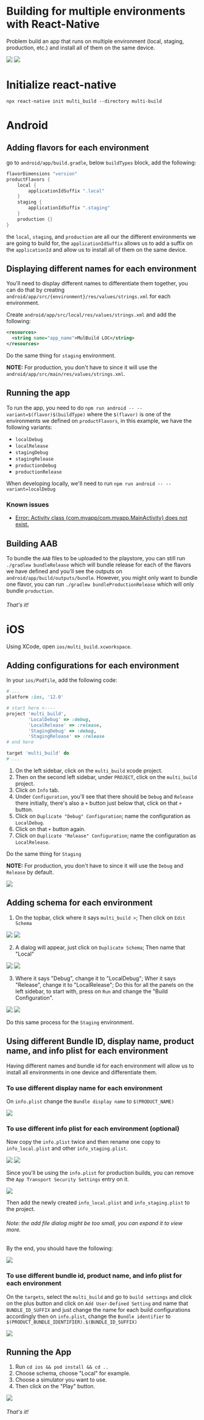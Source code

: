 # Building for multiple environments with React-Native

Problem build an app that runs on multiple environment (local, staging, production, etc.) and install all of them on the same device.

<img src="https://github.com/aprilmintacpineda/react-native-multiple-build-environments-example/blob/master/resources/images/Android.png">

<img src="https://github.com/aprilmintacpineda/react-native-multiple-build-environments-example/blob/master/resources/images/ios.png">

# Initialize react-native

```
npx react-native init multi_build --directory multi-build
```

# Android

## Adding flavors for each environment

go to `android/app/build.gradle`, below `buildTypes` block, add the following:

```groovy
flavorDimensions "version"
productFlavors {
    local {
        applicationIdSuffix ".local"
    }
    staging {
        applicationIdSuffix ".staging"
    }
    production {}
}
```

the `local`, `staging`, and `production` are all our the different environments we are going to build for, the `applicationIdSuffix` allows us to add a suffix on the `applicationId` and allow us to install all of them on the same device.

## Displaying different names for each environment

You'll need to display different names to differentiate them together, you can do that by creating `android/app/src/{environment}/res/values/strings.xml` for each environment.

Create `android/app/src/local/res/values/strings.xml` and add the following:

```xml
<resources>
  <string name="app_name">MulBuild LOC</string>
</resources>
```

Do the same thing for `staging` environment.

**NOTE:** For production, you don't have to since it will use the `android/app/src/main/res/values/strings.xml`.

## Running the app

To run the app, you need to do `npm run android -- --variant=$(flavor)$(buildType)` where the `$(flavor)` is one of the environments we defined on `productFlavors`, in this example, we have the following variants:

- `localDebug`
- `localRelease`
- `stagingDebug`
- `stagingRelease`
- `productionDebug`
- `productionRelease`

When developing locally, we'll need to run `npm run android -- --variant=localDebug`

### Known issues

- [Error: Activity class {com.myapp/com.myapp.MainActivity} does not exist.](https://github.com/facebook/react-native/issues/30092)

## Building AAB

To bundle the `AAB` files to be uploaded to the playstore, you can still run `./gradlew bundleRelease` which will bundle release for each of the flavors we have defined and you'll see the outputs on `android/app/build/outputs/bundle`. However, you might only want to bundle one flavor, you can run `./gradlew bundleProductionRelease` which will only bundle `production`.

###### That's it!

# iOS

Using XCode, open `ios/multi_build.xcworkspace`.

## Adding configurations for each environment

In your `ios/Podfile`, add the following code:

```ruby
# ...
platform :ios, '12.0'

# start here <----
project 'multi_build',
        'LocalDebug' => :debug,
        'LocalRelease' => :release,
        'StagingDebug' => :debug,
        'StagingRelease' => :release
# end here

target 'multi_build' do
# ...
```

1. On the left sidebar, click on the `multi_build` xcode project.
2. Then on the second left sidebar, under `PROJECT`, click on the `multi_build` project.
3. Click on `Info` tab.
4. Under `Configuration`, you'll see that there should be `Debug` and `Release` there initially, there's also a `+` button just below that, click on that `+` button.
5. Click on `Duplicate "Debug" Configuration`; name the configuration as `LocalDebug`.
6. Click on that `+` button again.
5. Click on `Duplicate "Release" Configuration`; name the configuration as `LocalRelease`.

Do the same thing for `Staging`

**NOTE:** For production, you don't have to since it will use the `Debug` and `Release` by default.

<img src="https://github.com/aprilmintacpineda/react-native-multiple-build-environments-example/blob/master/resources/images/add%20new%20configuration.png">

## Adding schema for each environment

1. On the topbar, click where it says `multi_build >`; Then click on `Edit Schema`

<img src="https://github.com/aprilmintacpineda/react-native-multiple-build-environments-example/blob/master/resources/images/Add%20schema%201.png">

<img src="https://github.com/aprilmintacpineda/react-native-multiple-build-environments-example/blob/master/resources/images/add%20schema%202.png">

2. A dialog will appear, just click on `Duplicate Schema`; Then name that "Local"

<img src="https://github.com/aprilmintacpineda/react-native-multiple-build-environments-example/blob/master/resources/images/add%20schema%203.png">

<img src="https://github.com/aprilmintacpineda/react-native-multiple-build-environments-example/blob/master/resources/images/add%20schema%204.png">

3. Where it says "Debug", change it to "LocalDebug"; Wher it says "Release", change it to "LocalRelease"; Do this for all the panels on the left sidebar, to start with, press on `Run` and change the "Build Configuration".

<img src="https://github.com/aprilmintacpineda/react-native-multiple-build-environments-example/blob/master/resources/images/add%20schema%205.png">

<img src="https://github.com/aprilmintacpineda/react-native-multiple-build-environments-example/blob/master/resources/images/add%20schema%206.png">

Do this same process for the `Staging` environment.

## Using different Bundle ID, display name, product name, and info plist for each environment

Having different names and bundle id for each environment will allow us to install all environments in one device and differentiate them.

### To use different display name for each environment

On `info.plist` change the `Bundle display name` to `$(PRODUCT_NAME)`

<img src="https://github.com/aprilmintacpineda/react-native-multiple-build-environments-example/blob/master/resources/images/display%20name.png">

### To use different info plist for each environment (optional)

Now copy the `info.plist` twice and then rename one copy to `info_local.plist` and other `info_staging.plist`.

<img src="https://github.com/aprilmintacpineda/react-native-multiple-build-environments-example/blob/master/resources/images/add%20info%20plist%201.png">

<img src="https://github.com/aprilmintacpineda/react-native-multiple-build-environments-example/blob/master/resources/images/add%20info%20plist%202.png">

Since you'll be using the `info.plist` for production builds, you can remove the `App Transport Security Settings` entry on it.

<img src="https://github.com/aprilmintacpineda/react-native-multiple-build-environments-example/blob/master/resources/images/add%20info%20plist%204.png">

Then add the newly created `info_local.plist` and `info_staging.plist` to the project.

###### Note: the add file dialog might be too small, you can expand it to view more.

By the end, you should have the following:

<img src="https://github.com/aprilmintacpineda/react-native-multiple-build-environments-example/blob/master/resources/images/add%20info%20plist%203.png">

### To use different bundle id, product name, and info plist for each environment

On the `targets`, select the `multi_build` and go to `build settings` and click on the plus button and click on `Add User-Defined Setting` and name that `BUNDLE_ID_SUFFIX` and just change the name for each build configurations accordingly then on `info.plist`, change the `Bundle identifier` to `$(PRODUCT_BUNDLE_IDENTIFIER).$(BUNDLE_ID_SUFFIX)`

<img src="https://github.com/aprilmintacpineda/react-native-multiple-build-environments-example/blob/master/resources/images/different%20variables%20per%20schema.png">

## Running the App

1. Run `cd ios && pod install && cd ..`
2. Choose schema, choose "Local" for example.
3. Choose a simulator you want to use.
4. Then click on the "Play" button.

<img src="https://github.com/aprilmintacpineda/react-native-multiple-build-environments-example/blob/master/resources/images/run%20app.png">

###### That's it!